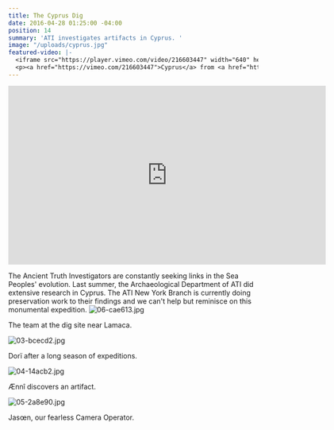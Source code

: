 ```yaml
---
title: The Cyprus Dig
date: 2016-04-28 01:25:00 -04:00
position: 14
summary: 'ATI investigates artifacts in Cyprus. '
image: "/uploads/cyprus.jpg"
featured-video: |-
  <iframe src="https://player.vimeo.com/video/216603447" width="640" height="360" frameborder="0" webkitallowfullscreen mozallowfullscreen allowfullscreen></iframe>
  <p><a href="https://vimeo.com/216603447">Cyprus</a> from <a href="https://vimeo.com/user43661355">R&aacute;chel R&auml;der, C.I.</a> on <a href="https://vimeo.com">Vimeo</a>.</p>
---
```


<iframe src="https://player.vimeo.com/video/216603447" width="640" height="360" frameborder="0" webkitallowfullscreen mozallowfullscreen allowfullscreen></iframe>

The Ancient Truth Investigators are constantly seeking links in the Sea Peoples' evolution. Last summer, the Archaeological Department of ATI did extensive research in Cyprus. The ATI New York Branch is currently doing preservation work to their findings and we can't help but reminisce on this monumental expedition.
![06-cae613.jpg](/uploads/06-cae613.jpg)

The team at the dig site near Lamaca.

![03-bcecd2.jpg](/uploads/03-bcecd2.jpg)

Dorï after a long season of expeditions.

![04-14acb2.jpg](/uploads/04-14acb2.jpg)

Ænnî discovers an artifact.

![05-2a8e90.jpg](/uploads/05-2a8e90.jpg)

Jasœn, our fearless Camera Operator.